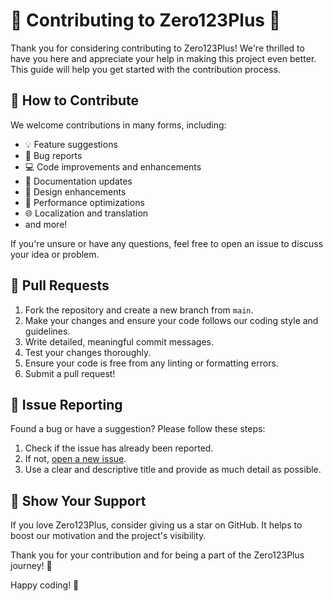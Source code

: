# 🎉 Contributing to Zero123Plus 🚀

Thank you for considering contributing to Zero123Plus! We're thrilled to have you here and appreciate your help in making this project even better. This guide will help you get started with the contribution process. 

## 🤝 How to Contribute

We welcome contributions in many forms, including:

- 💡 Feature suggestions
- 🐞 Bug reports
- 💻 Code improvements and enhancements
- 📖 Documentation updates
- 🎨 Design enhancements
- 🚀 Performance optimizations
- 🌐 Localization and translation
- and more!

If you're unsure or have any questions, feel free to open an issue to discuss your idea or problem.

## 💼 Pull Requests

1. Fork the repository and create a new branch from `main`.
2. Make your changes and ensure your code follows our coding style and guidelines.
3. Write detailed, meaningful commit messages.
4. Test your changes thoroughly.
5. Ensure your code is free from any linting or formatting errors.
6. Submit a pull request!

## 📝 Issue Reporting

Found a bug or have a suggestion? Please follow these steps:

1. Check if the issue has already been reported.
2. If not, [open a new issue](https://github.com/SUDO-AI-3D/zero123plus/issues/new).
3. Use a clear and descriptive title and provide as much detail as possible.

## 🌟 Show Your Support

If you love Zero123Plus, consider giving us a star on GitHub. It helps to boost our motivation and the project's visibility.

Thank you for your contribution and for being a part of the Zero123Plus journey! 🎈

Happy coding! 🚀
